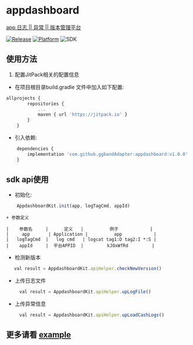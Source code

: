 # appdashboard

[app 日志 || 异常 || 版本管理平台](http://www.appdashboard.cn/)

[![Release](https://jitpack.io/v/ggbandAdapter/appdashboard.svg)](https://jitpack.io/#ggbandAdapter/appdashboard)
[![Platform](https://img.shields.io/badge/platform-android-green.svg)](http://developer.android.com/index.html)
![SDK](https://img.shields.io/badge/SDK-15%2B-green.svg)

## 使用方法

1. 配置JitPack相关的配置信息
 + 在项目根目录build.gradle 文件中加入如下配置:
```javascript
allprojects {
		repositories {
			...
			maven { url 'https://jitpack.io' }
		}
	}
```

 + 引入依赖:
```javascript
	dependencies {
		implementation 'com.github.ggbandAdapter:appdashboard:v1.0.0'
	}
```
## sdk api使用
 + 初始化:
```javascript
 	AppdashboardKit.init(app, logTagCmd, appId)
```
    + 参数定义

	|    参数名     |      定义   |          例子            |
	|     app       | Application |          app            |
	|   logTagCmd  |   log cmd   | logcat tag1:D tag2:I *:S |
	|    appId     |  平台APPID  |         kJOxWfRd         |
  + 检测新版本
```javascript
   val result = AppdashboardKit.apiHelper.checkNewVersion()
```
  + 上传日志文件
```javascript
     val result = AppdashboardKit.apiHelper.upLogFile()
```
  + 上传异常信息
```javascript
     val result = AppdashboardKit.apiHelper.upLoadCashLogs()
```
## 更多请看 [example](https://github.com/ggbandAdapter/appdashboard/tree/master/app)
